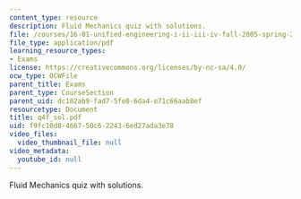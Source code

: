 ```yaml
---
content_type: resource
description: Fluid Mechanics quiz with solutions.
file: /courses/16-01-unified-engineering-i-ii-iii-iv-fall-2005-spring-2006/f9fc10d8466750c622436ed27ada3e78_q4f_sol.pdf
file_type: application/pdf
learning_resource_types:
- Exams
license: https://creativecommons.org/licenses/by-nc-sa/4.0/
ocw_type: OCWFile
parent_title: Exams
parent_type: CourseSection
parent_uid: dc102ab9-fad7-5fe0-6da4-e71c66aab8ef
resourcetype: Document
title: q4f_sol.pdf
uid: f9fc10d8-4667-50c6-2243-6ed27ada3e78
video_files:
  video_thumbnail_file: null
video_metadata:
  youtube_id: null
---
```

Fluid Mechanics quiz with solutions.